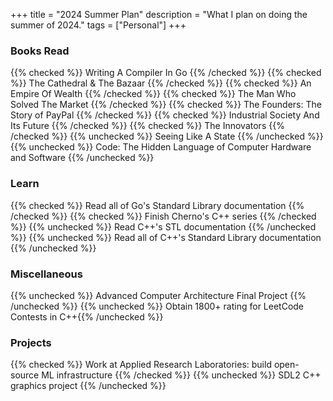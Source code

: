 +++
title = "2024 Summer Plan"
description = "What I plan on doing the summer of 2024."
tags = ["Personal"]
+++



### Books Read
{{% checked %}} Writing A Compiler In Go {{% /checked %}}
{{% checked %}} The Cathedral & The Bazaar {{% /checked %}}
{{% checked %}} An Empire Of Wealth {{% /checked %}}
{{% checked %}} The Man Who Solved The Market {{% /checked %}}
{{% checked %}} The Founders: The Story of PayPal {{% /checked %}}
{{% checked %}} Industrial Society And Its Future {{% /checked %}}
{{% checked %}} The Innovators {{% /checked %}}
{{% unchecked %}} Seeing Like A State {{% /unchecked %}}
{{% unchecked %}} Code: The Hidden Language of Computer Hardware and Software {{% /unchecked %}}



### Learn
{{% checked %}} Read all of Go's Standard Library documentation {{% /checked %}}
{{% checked %}} Finish Cherno's C++ series {{% /checked %}}
{{% unchecked %}} Read C++'s STL documentation {{% /unchecked %}}
{{% unchecked %}} Read all of C++'s Standard Library documentation {{% /unchecked %}}



### Miscellaneous
{{% unchecked %}} Advanced Computer Architecture Final Project {{% /unchecked %}}
{{% unchecked %}} Obtain 1800+ rating for LeetCode Contests in C++{{% /unchecked %}}



### Projects
{{% checked %}} Work at Applied Research Laboratories: build open-source ML infrastructure {{% /checked %}}
{{% unchecked %}} SDL2 C++ graphics project {{% /unchecked %}}
